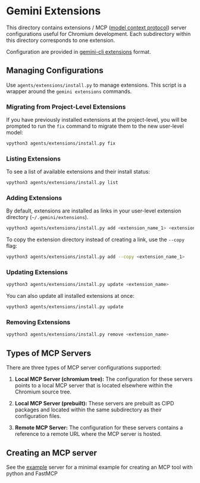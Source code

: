 # Gemini Extensions

This directory contains extensions / MCP ([model context protocol]) server
configurations useful for Chromium development. Each subdirectory within this
directory corresponds to one extension.

Configuration are provided in [gemini-cli extensions] format.

[model context protocol]: https://modelcontextprotocol.io/
[gemini-cli extensions]: https://github.com/google-gemini/gemini-cli/blob/main/docs/extension.md

## Managing Configurations

Use `agents/extensions/install.py` to manage extensions. This script is a
wrapper around the `gemini extensions` commands.

### Migrating from Project-Level Extensions

If you have previously installed extensions at the project-level, you will be
prompted to run the `fix` command to migrate them to the new user-level model:

```bash
vpython3 agents/extensions/install.py fix
```

### Listing Extensions

To see a list of available extensions and their install status:

```bash
vpython3 agents/extensions/install.py list
```

### Adding Extensions

By default, extensions are installed as links in your user-level extension
directory (`~/.gemini/extensions`).

```bash
vpython3 agents/extensions/install.py add <extension_name_1> <extension_name_2>
```

To copy the extension directory instead of creating a link, use the `--copy`
flag:

```bash
vpython3 agents/extensions/install.py add --copy <extension_name_1>
```

### Updating Extensions

```bash
vpython3 agents/extensions/install.py update <extension_name>
```

You can also update all installed extensions at once:

```bash
vpython3 agents/extensions/install.py update
```

### Removing Extensions

```bash
vpython3 agents/extensions/install.py remove <extension_name>
```

## Types of MCP Servers

There are three types of MCP server configurations supported:

1. **Local MCP Server (chromium tree):** The configuration for these servers
   points to a local MCP server that is located elsewhere within the Chromium
   source tree.

2. **Local MCP Server (prebuilt):** These servers are prebuilt as CIPD packages
   and located within the same subdirectory as their configuration files.

3. **Remote MCP Server:** The configuration for these servers contains a
   reference to a remote URL where the MCP server is hosted.

## Creating an MCP server

See the [example][3] server for a minimal example for creating an MCP tool
with python and FastMCP

[1]: https://modelcontextprotocol.io/
[2]: https://github.com/google-gemini/gemini-cli/blob/main/docs/extension.md
[3]: example_server/README.md
